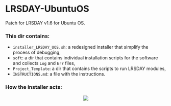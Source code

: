 # LRSDAY-UbuntuOS
Patch for LRSDAY v1.6 for Ubuntu OS.

### This dir contains:
 - ```installer_LRSDAY_UOS.sh```: a redesigned installer that simplify the process of debugging,</br>
 - ```soft```: a dir that contains individual installation scripts for the software and collects ```Log``` and ```Err``` files, </br>
 - ```Project_Template```: a dir that contains the scripts to run LRSDAY modules,</br>
 - ```INSTRUCTIONS.md```: a file with the instructions.</br>

### How the installer acts: 
<p align="center">
  <img src="https://github.com/nicolo-tellini/LRSDAY-UbuntuOS/blob/main/installer_patch_LRSDAY.jpg" />
</p>
